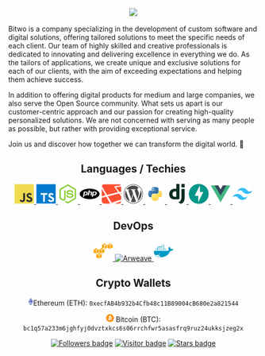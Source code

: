 <div align="center">
  <a href="https://bitwo.io" target="_blank">
    <img src="https://arweave.net/CfYuHbemaUJaTrTk9Y2yivCWDekMwKPydQdFJaoE2TY">
  </a>
</div>

<p>Bitwo is a company specializing in the development of custom software and digital solutions, offering tailored solutions to meet the specific needs of each client. Our team of highly skilled and creative professionals is dedicated to innovating and delivering excellence in everything we do. As the tailors of applications, we create unique and exclusive solutions for each of our clients, with the aim of exceeding expectations and helping them achieve success.</p>
<p>In addition to offering digital products for medium and large companies, we also serve the Open Source community. What sets us apart is our customer-centric approach and our passion for creating high-quality personalized solutions. We are not concerned with serving as many people as possible, but rather with providing exceptional service.</p>
<p>Join us and discover how together we can transform the digital world. 🚀</p>

<div align="center">
  <h2>Languages / Techies</h2>
  <div>
    <a href="https://developer.mozilla.org/en-US/docs/Web/JavaScript/" target="_blank" rel="noreferrer">
      <img src="https://raw.githubusercontent.com/devicons/devicon/master/icons/javascript/javascript-original.svg" alt="JavaScript" width="40" height="40"/>
    </a>
    <a href="https://www.typescriptlang.org/" target="_blank" rel="noreferrer">
      <img src="https://raw.githubusercontent.com/devicons/devicon/master/icons/typescript/typescript-original.svg" alt="TypeScript" width="40" height="40"/>
    </a>
    <a href="https://nodejs.org/en/" target="_blank" rel="noreferrer">
      <img src="https://raw.githubusercontent.com/devicons/devicon/master/icons/nodejs/nodejs-plain.svg" alt="NodeJS" width="40" height="40"/>
    </a>
    <a href="https://www.php.net/" target="_blank" rel="noreferrer">
      <img src="https://raw.githubusercontent.com/devicons/devicon/master/icons/php/php-plain.svg" alt="PHOP" width="40" height="40"/>
    </a>
    <a href="https://laravel.com/" target="_blank" rel="noreferrer">
      <img src="https://raw.githubusercontent.com/devicons/devicon/master/icons/laravel/laravel-plain.svg" alt="Laravel" width="40" height="40"/>
    </a>
    <a href="https://wordpress.org/" target="_blank" rel="noreferrer">
      <img src="https://raw.githubusercontent.com/devicons/devicon/master/icons/wordpress/wordpress-plain.svg" alt="WordPress" width="40" height="40"/>
    </a>
    <a href="https://www.python.org/" target="_blank" rel="noreferrer">
        <img src="https://raw.githubusercontent.com/github/explore/80688e429a7d4ef2fca1e82350fe8e3517d3494d/topics/python/python.png" alt="Python" width="40" height="40"
    </a>
    <a href="https://www.djangoproject.com/" target="_blank" rel="noreferrer">
        <img src="https://raw.githubusercontent.com/devicons/devicon/master/icons/django/django-plain.svg" alt="Django" width="40" height="40"
    </a>
    <a href="https://fastapi.tiangolo.com/" target="_blank" rel="noreferrer">
        <img src="https://raw.githubusercontent.com/devicons/devicon/master/icons/fastapi/fastapi-original.svg" alt="FastAPI" width="40" height="40"
    </a>
    <a href="https://vuejs.org" target="_blank" rel="noreferrer">
      <img src="https://raw.githubusercontent.com/devicons/devicon/master/icons/vuejs/vuejs-original.svg" alt="VueJS" width="40" height="40">
    </a>
    <a href="https://tailwindcss.com" target="_blank" rel="noreferrer">
        <img src="https://raw.githubusercontent.com/devicons/devicon/master/icons/tailwindcss/tailwindcss-plain.svg" alt="TailwindCSS" width="40" height="40" />
    </a>
  </div>
</div>

<div align="center">
  <h2>DevOps</h2>
  <div>
    <a href="https://aws.amazon.com/" target="_blank" rel="noreferrer">
      <img src="https://raw.githubusercontent.com/devicons/devicon/master/icons/amazonwebservices/amazonwebservices-original.svg" alt="AWS" width="40" height="40"/>
    </a>
    <a href="https://www.arweave.org/" target="_blank" rel="noreferrer">
      <img src="https://arweave.net/wsRvOLNSSw5RaZcSV1sCwIZL0HERto-iEf1xETxcaZE" alt="Arweave" width="40" height="40"/>
    </a>
    <a href="https://www.docker.com/" target="_blank" rel="noreferrer">
      <img src="https://raw.githubusercontent.com/devicons/devicon/master/icons/docker/docker-plain.svg" alt="Docker" width="40" height="40"/>
    </a>
  </div>
</div>

<div align="center">
  <h2>Crypto Wallets</h2>
  <p>
    <img src="https://github.com/bitwoio/.github/blob/main/assets/ethereum-logo.png" alt="Ethereum" height="16"/><span>Ethereum (ETH):</span> <code>0xecfAB4b932b4Cfb48c11B89004cB680e2a821544</code>
  </p>
  <p>
    <img src="https://github.com/bitwoio/.github/blob/main/assets/bitcoin-logo.png" alt="Bitcoin" height="16"/> <span>Bitcoin (BTC):</span> <code>bc1q57a233m6jghfyj0dvztxkcs6s06rrchfwr5asasfrq9ruz24ukksjzeg2x</code>
  </p>
</div>

<div align="center">
  <a href="https://github.com/ItsAnunesS/" target="_blank"><img src="https://img.shields.io/github/followers/bitwo?color=b100e3" alt="Followers badge"/></a>
  <a href="https://github.com/ItsAnunesS/" target="_blank"><img src="https://komarev.com/ghpvc/?username=bitwo&color=b100e3&style=flat&label=visitors" alt="Visitor badge"/></a>
  <a href="https://github.com/ItsAnunesS/" target="_blank"><img src="https://img.shields.io/github/stars/bitwo?color=b100e3" alt="Stars badge"  /></a>
</div>
